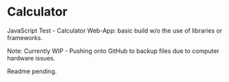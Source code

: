 # Calculator

JavaScript Test - Calculator Web-App: basic build w/o the use of libraries or frameworks.

Note: Currently WIP - Pushing onto GitHub to backup files due to computer hardware issues.

Readme pending.
